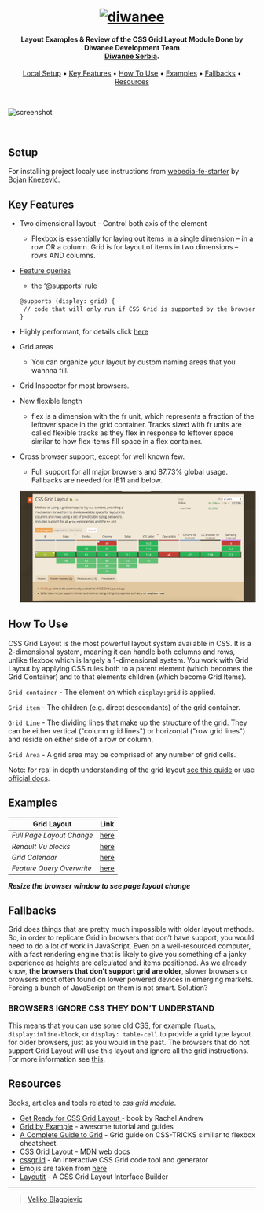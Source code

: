 <h1 align="center">
  <br>
  <a href="http://www.diwanee.com"><img src="https://storage.googleapis.com/fbgabudhabi/2017/09/DIWANEE.jpg" alt="diwanee" width="200"></a>
  <br>
</h1>

<h4 align="center">Layout Examples & Review of the CSS Grid Layout Module Done by Diwanee Development Team <br> <a href="http://www.diwanee-serbia.rs/" target="_blank">Diwanee Serbia</a>.</h4>

<p align="center">
  <a href="#setup">Local Setup</a> •
  <a href="#key-features">Key Features</a> •
  <a href="#how-to-use">How To Use</a> •
  <a href="#examples">Examples</a> •
  <a href="#fallbacks">Fallbacks</a> •
  <a href="#resources">Resources</a>
</p>

<br>

![screenshot](https://cdn-images-1.medium.com/max/1600/1*QJZ8nT3u5zwQQhFNddtSbA.gif)

<br>

## Setup

For installing project localy use instructions from [webedia-fe-starter](https://github.com/Demiourgos87/webedia-fe-starter) by [Bojan Knezević](https://github.com/Demiourgos87).

## Key Features

- Two dimensional layout - Control both axis of the element

  - Flexbox is essentially for laying out items in a single dimension – in a row OR a column. Grid is for layout of items in two dimensions – rows AND columns.

- [Feature queries](https://www.w3.org/TR/css3-conditional/#at-supports)

  - the ‘@supports’ rule

  ```
  @supports (display: grid) {
   // code that will only run if CSS Grid is supported by the browser }
  ```

- Highly performant, for details click [here](https://blogs.igalia.com/jfernandez/2015/06/24/performance-on-grid-layout/)
- Grid areas
  - You can organize your layout by custom naming areas that you wannna fill.
- Grid Inspector for most browsers.
- New flexible length
  - flex is a dimension with the fr unit, which represents a fraction of the leftover space in the grid container. Tracks sized with fr units are called flexible tracks as they flex in response to leftover space similar to how flex items fill space in a flex container.
- Cross browser support, except for well known few.

  - Full support for all major browsers and 87.73% global usage. Fallbacks are needed for IE11 and below.

  ![caniuse](/caniuse.png)

## How To Use

CSS Grid Layout is the most powerful layout system available in CSS. It is a 2-dimensional system, meaning it can handle both columns and rows, unlike flexbox which is largely a 1-dimensional system. You work with Grid Layout by applying CSS rules both to a parent element (which becomes the Grid Container) and to that elements children (which become Grid Items).

`Grid container` - The element on which `display:grid` is applied.

`Grid item` - The children (e.g. direct descendants) of the grid container.

`Grid Line` - The dividing lines that make up the structure of the grid. They can be either vertical ("column grid lines") or horizontal ("row grid lines") and reside on either side of a row or column.

`Grid Area` - A grid area may be comprised of any number of grid cells.

Note: for real in depth understanding of the grid layout [see this guide](https://css-tricks.com/snippets/css/complete-guide-grid/) or use [official docs](https://www.w3.org/TR/css-grid-2/).

## Examples

| Grid Layout               |                      Link                      |
| ------------------------- | :--------------------------------------------: |
| _Full Page Layout Change_ |       [here](https://wekios.github.io/)        |
| _Renault Vu blocks_       | [here](https://wekios.github.io/renault.html)  |
| _Grid Calendar_           | [here](https://wekios.github.io/calendar.html) |
| _Feature Query Overwrite_ | [here](https://wekios.github.io/fallback.html) |

**_Resize the browser window to see page layout change_**

## Fallbacks

Grid does things that are pretty much impossible with older layout methods. So, in order to replicate Grid in browsers that don’t have support, you would need to do a lot of work in JavaScript. Even on a well-resourced computer, with a fast rendering engine that is likely to give you something of a janky experience as heights are calculated and items positioned. As we already know, **the browsers that don’t support grid are older**, slower browsers or browsers most often found on lower powered devices in emerging markets. Forcing a bunch of JavaScript on them is not smart. Solution?

### BROWSERS IGNORE CSS THEY DON’T UNDERSTAND

This means that you can use some old CSS, for example `floats`, <br>
`display:inline-block`, or `display: table-cell` to provide a grid type layout for older browsers, just as you would in the past. The browsers that do not support Grid Layout will use this layout and ignore all the grid instructions.
For more information see [this](https://rachelandrew.co.uk/css/cheatsheets/grid-fallbacks).

## Resources

Books, articles and tools related to _css grid module_.

- [Get Ready for CSS Grid Layout
  ](https://www.goodreads.com/book/show/28485920-get-ready-for-css-grid-layout) - book by Rachel Andrew
- [Grid by Example](https://gridbyexample.com/) - awesome tutorial and guides
- [A Complete Guide to Grid](https://css-tricks.com/snippets/css/complete-guide-grid/) - Grid guide on CSS-TRICKS simillar to flexbox cheatsheet.
- [CSS Grid Layout](https://developer.mozilla.org/en-US/docs/Web/CSS/CSS_Grid_Layout) - MDN web docs
- [cssgr.id](https://cssgr.id/) - An interactive CSS Grid code tool and generator
- Emojis are taken from [here](https://github.com/arvida/emoji-cheat-sheet.com)
- [Layoutit](https://www.layoutit.com/grid) - A CSS Grid Layout Interface Builder

---

> [Veljko Blagojevic](http://veljkoblagojevic.com)
